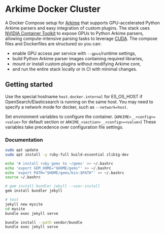 # Arkime Docker Cluster

A Docker Compose setup for [Arkime](http://arkime.com/) that supports GPU-accelerated Python Arkime parsers and easy integration of custom plugins. The stack uses [NVIDIA Container Toolkit](https://github.com/NVIDIA/nvidia-container-toolkit) to expose GPUs to Python Arkime parsers, allowing compute-intensive parsing tasks to leverage [CUDA](https://docs.nvidia.com/cuda/index.html). The compose files and Dockerfiles are structured so you can:

- enable GPU access per service with `--gpus`/runtime settings,
- build Python Arkime parser images containing required libraries,
- mount or install custom plugins without modifying Arkime core,
- and run the entire stack locally or in CI with minimal changes.

## Getting started

Use the special hostname `host.docker.internal` for ES_OS_HOST if OpenSearch/Elasticsearch is running on the same host.
You may need to specify a network mode for docker, such as `--network=host`.

Set environment variables to configure the container. (`ARKIME>__<config>=<value>` for default section or `ARKIME_<section>__<config>=<value>`)
These variables take precedence over configuration file settings.

### Documentation

```sh
sudo apt update
sudo apt install -y ruby-full build-essential zlib1g-dev

echo '# install ruby gems to ~/gems' >> ~/.bashrc
echo 'export GEM_HOME="$HOME/gems"' >> ~/.bashrc
echo 'export PATH="$HOME/gems/bin:$PATH"' >> ~/.bashrc
source ~/.bashrc

# gem install bundler jekyll --user-install
gem install bundler jekyll

# test
jekyll new mysite
cd mysite
bundle exec jekyll serve

bundle install --path vendor/bundle
bundle exec jekyll serve
```
